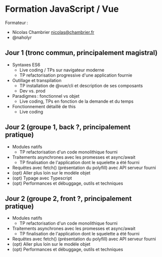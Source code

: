 # Formation JavaScript / Vue

Formateur :

- Nicolas Chambrier <nicolas@chambrier.fr>
- @naholyr

## Jour 1 (tronc commun, principalement magistral)

- Syntaxes ES6
  - Live coding / TPs sur navigateur moderne
  - TP refactorisation progressive d'une application fournie
- Outillage et transpilation
  - TP installation de @vue/cli et description de ses composants
  - Dev vs. prod
- Paradigmes : fonctionnel vs objet
  - Live coding, TPs en fonction de la demande et du temps
- Fonctionnement détaillé de this
  - Live coding

## Jour 2 (groupe 1, back ?, principalement pratique)

- Modules natifs
  - TP refactorisation d'un code monolithique fourni
- Traitements asynchrones avec les promesses et async/await
  - TP finalisation de l'application dont le squelette a été fourni
- Requêtes avec fetch() (présentation du polyfill) avec API serveur fourni
- (opt) Aller plus loin sur le modèle objet
- (opt) Typage avec Typescript
- (opt) Performances et débuggage, outils et techniques

## Jour 2 (groupe 2, front ?, principalement pratique)

- Modules natifs
  - TP refactorisation d'un code monolithique fourni
- Traitements asynchrones avec les promesses et async/await
  - TP finalisation de l'application dont le squelette a été fourni
- Requêtes avec fetch() (présentation du polyfill) avec API serveur fourni
- (opt) Aller plus loin sur le modèle objet
- (opt) Performances et débuggage, outils et techniques

